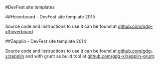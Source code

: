 #DevFest site templates

##Hoverboard - DevFest site template 2015

Source code and instructions to use it can be found at [github.com/gdg-x/hoverboard](https://github.com/gdg-x/hoverboard)

##Zepplin - DevFest site template 2014

Source code and instructions to use it can be found at 
[github.com/gdg-x/zepplin](https://github.com/gdg-x/zepplin) and with grunt as build tool at
[github.com/gdg-x/zepplin-grunt](https://github.com/gdg-x/zepplin-grunt).
